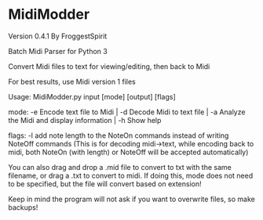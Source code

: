 # MidiModder
Version 0.4.1
By FroggestSpirit

Batch Midi Parser for Python 3

Convert Midi files to text for viewing/editing, then back to Midi

For best results, use Midi version 1 files

Usage: MidiModder.py input [mode] [output] [flags]

mode: -e  Encode text file to Midi  | -d  Decode Midi to text file  | -a  Analyze the Midi and display information  | -h  Show help

flags:  -l  add note length to the NoteOn commands instead of writing NoteOff commands (This is for decoding midi->text, while encoding back to midi, both NoteOn (with length) or NoteOff will be accepted automatically)

You can also drag and drop a .mid file to convert to txt with the same filename, or drag a .txt to convert to midi. If doing this, mode does not need to be specified, but the file will convert based on extension!

Keep in mind the program will not ask if you want to overwrite files, so make backups!
